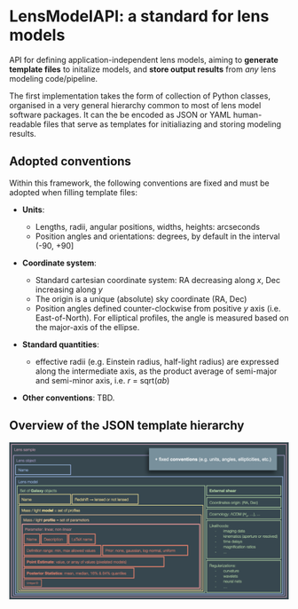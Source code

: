 # LensModelAPI: a standard for lens models

API for defining application-independent lens models, aiming to __generate template files__ to initalize models, and __store output results__ from _any_ lens modeling code/pipeline.

The first implementation takes the form of collection of Python classes, organised in a very general hierarchy common to most of lens model software packages. It can the be encoded as JSON or YAML human-readable files that serve as templates for initialiazing and storing modeling results.


## Adopted conventions

Within this framework, the following conventions are fixed and must be adopted when filling template files:

- **Units**:
    - Lengths, radii, angular positions, widths, heights: arcseconds
    - Position angles and orientations: degrees, by default in the interval (-90, +90]

- **Coordinate system**:
    - Standard cartesian coordinate system: RA decreasing along *x*, Dec increasing along *y*
    - The origin is a unique (absolute) sky coordinate (RA, Dec)
    - Position angles defined counter-clockwise from positive *y* axis (i.e. East-of-North). For elliptical profiles, the angle is measured based on the major-axis of the ellipse.

- **Standard quantities**:
    - effective radii (e.g. Einstein radius, half-light radius) are expressed along the intermediate axis, as the product average of semi-major and semi-minor axis, i.e. _r_ = sqrt(_ab_)

- **Other conventions**: TBD.


## Overview of the JSON template hierarchy

![API Hierarchy](images/api_stacked_hierarchy.png "API Hierarchy")
